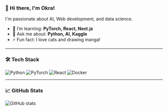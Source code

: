 ### 👋 Hi there, I'm Okra!
I'm passionate about AI, Web development, and data science.

- 🌱 I’m learning: **PyTorch, React, Next.js**
- 💬 Ask me about: **Python, AI, Kaggle**
- ⚡ Fun fact: I love cats and drawing manga!

---

### 🛠️ Tech Stack
![Python](https://img.shields.io/badge/-Python-333?style=flat&logo=python)
![PyTorch](https://img.shields.io/badge/-PyTorch-333?style=flat&logo=pytorch)
![React](https://img.shields.io/badge/-React-333?style=flat&logo=react)
![Docker](https://img.shields.io/badge/-Docker-333?style=flat&logo=docker)

---

### 📈 GitHub Stats
![GitHub stats](https://github-readme-stats.vercel.app/api?username=你的GitHub帳號&show_icons=true&theme=tokyonight)

